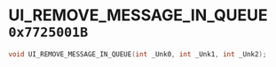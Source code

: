 # UI_REMOVE_MESSAGE_IN_QUEUE `0x7725001B`

```cpp
void UI_REMOVE_MESSAGE_IN_QUEUE(int _Unk0, int _Unk1, int _Unk2);
```